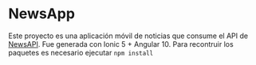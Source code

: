 # NewsApp
Este proyecto es una aplicación móvil de noticias que consume el API de 
[NewsAPI](https://newsapi.org/).
Fue generada con Ionic 5 + Angular 10.
Para recontruir los paquetes es necesario ejecutar ``` npm install ```